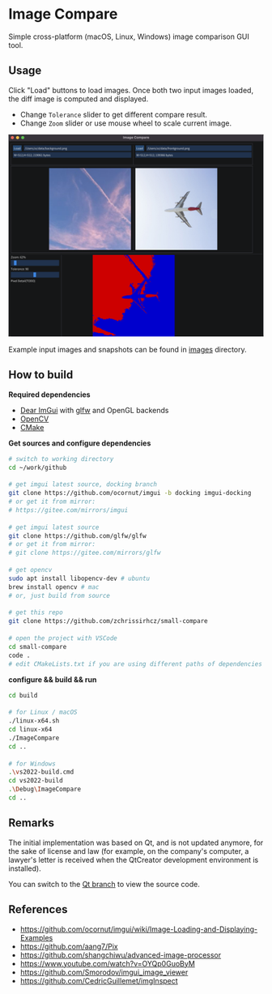 # Image Compare

Simple cross-platform (macOS, Linux, Windows) image comparison GUI tool.

## Usage
Click "Load" buttons to load images. Once both two input images loaded, the diff image is computed and displayed.

- Change `Tolerance` slider to get different compare result.
- Change `Zoom` slider or use mouse wheel to scale current image.

![](images/snapshots/snapshot_2022-06-12.png)

Example input images and snapshots can be found in [images](https://github.com/zchrissirhcz/image-compare/tree/main/images) directory.

## How to build
**Required dependencies**
- [Dear ImGui](https://github.com/ocornut/imgui) with [glfw](https://github.com/glfw/glfw) and OpenGL backends
- [OpenCV](https://github.com/opencv/opencv)
- [CMake](https://cmake.org)

**Get sources and configure dependencies**
```bash
# switch to working directory
cd ~/work/github

# get imgui latest source, docking branch
git clone https://github.com/ocornut/imgui -b docking imgui-docking
# or get it from mirror:
# https://gitee.com/mirrors/imgui

# get imgui latest source
git clone https://github.com/glfw/glfw
# or get it from mirror:
# git clone https://gitee.com/mirrors/glfw

# get opencv
sudo apt install libopencv-dev # ubuntu
brew install opencv # mac
# or, just build from source

# get this repo
git clone https://github.com/zchrissirhcz/small-compare

# open the project with VSCode
cd small-compare
code .
# edit CMakeLists.txt if you are using different paths of dependencies
```

**configure && build && run**
```bash
cd build

# for Linux / macOS
./linux-x64.sh
cd linux-x64
./ImageCompare
cd ..

# for Windows
.\vs2022-build.cmd
cd vs2022-build
.\Debug\ImageCompare
cd ..
```

## Remarks
The initial implementation was based on Qt, and is not updated anymore, for the sake of license and law (for example, on the company's computer, a lawyer's letter is received when the QtCreator development environment is installed).

You can switch to the [Qt branch](https://github.com/zchrissirhcz/small-compare/tree/qt) to view the source code.

## References
- https://github.com/ocornut/imgui/wiki/Image-Loading-and-Displaying-Examples
- https://github.com/aang7/Pix
- https://github.com/shangchiwu/advanced-image-processor
- https://www.youtube.com/watch?v=OYQp0GuoByM
- https://github.com/Smorodov/imgui_image_viewer
- https://github.com/CedricGuillemet/imgInspect